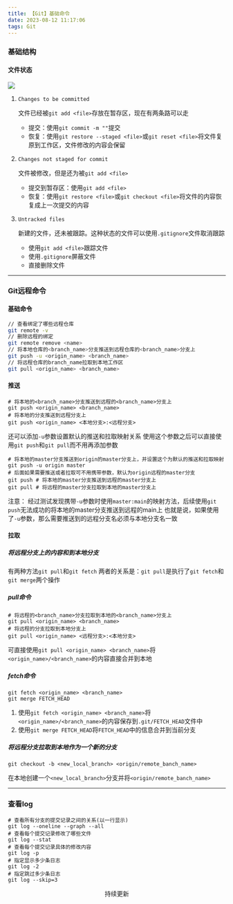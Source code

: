 ```yaml
---
title: 【Git】基础命令
date: 2023-08-12 11:17:06
tags: Git
---
```


<link rel="stylesheet" href="/../css/center.css">
<link rel="stylesheet" href="/../css/images.css">

### 基础结构

#### 文件状态

<img class="base" src="/../images/git/基础结构.png"></img>

1. `Changes to be committed`

   文件已经被`git add <file>`存放在暂存区，现在有两条路可以走

   - 提交：使用`git commit -m ""`提交
   - 恢复：使用`git restore --staged <file>`或`git reset <file>`将文件复原到工作区，文件修改的内容会保留
   
2. `Changes not staged for commit`

   文件被修改，但是还为被`git add <file>`

   - 提交到暂存区：使用`git add <file>`
   - 恢复：使用`git restore <file>`或`git checkout <file>`将文件的内容恢复成上一次提交的内容

3. `Untracked files`

   新建的文件，还未被跟踪。这种状态的文件可以使用`.gitignore`文件取消跟踪
   
   - 使用`git add <file>`跟踪文件
   - 使用`.gitignore`屏蔽文件
   - 直接删除文件




---

### Git远程命令

#### 基础命令

```bash
// 查看绑定了哪些远程仓库
git remote -v
// 删除远程的绑定
git remote remove <name>
// 将本地仓库的<branch_name>分支推送到远程仓库的<branch_name>分支上
git push -u <origin_name> <branch_name>
// 将远程仓库的branch_name拉取到本地工作区
git pull <origin_name> <branch_name>
```

#### 推送

```shell
# 将本地的<branch_name>分支推送到远程的<branch_name>分支上
git push <origin_name> <branch_name>
# 将本地的分支推送到远程分支上
git push <origin_name> <本地分支>:<远程分支>
```

还可以添加`-u`参数设置默认的推送和拉取映射关系
使用这个参数之后可以直接使用`git push`和`git pull`而不用再添加参数

```shell
# 将本地的master分支推送到origin的master分支上，并设置这个为默认的推送和拉取映射
git push -u origin master
# 后面如果需要推送或者拉取可不用携带参数，默认为origin远程的master分支
git push # 将本地的master分支推送到远程的master分支上
git pull # 将远程的master分支拉取到本地的master分支上
```

注意：
经过测试发现携带`-u`参数时使用`master:main`的映射方法，后续使用`git push`无法成功的将本地的master分支推送到远程的main上
也就是说，如果使用了`-u`参数，那么需要推送到的远程分支名必须与本地分支名一致

#### 拉取

##### 将远程分支上的内容和到本地分支

有两种方法`git pull`和`git fetch`
两者的关系是：`git pull`是执行了`git fetch`和`git merge`两个操作

##### pull命令

```shell
# 将远程的<branch_name>分支拉取到本地的<branch_name>分支上
git pull <origin_name> <branch_name>
# 将远程的分支拉取到本地分支上
git pull <origin_name> <远程分支>:<本地分支>
```

可直接使用`git pull <origin_name> <branch_name>`将`<origin_name>/<branch_name>`的内容直接合并到本地

##### fetch命令

```shell
git fetch <origin_name> <branch_name>
git merge FETCH_HEAD
```

1. 使用`git fetch <origin_name> <branch_name>`将`<origin_name>/<branch_name>`的内容保存到`.git/FETCH_HEAD`文件中
2. 使用`git merge FETCH_HEAD`将`FETCH_HEAD`中的信息合并到当前分支

##### 将远程分支拉取到本地作为一个新的分支

`git checkout -b <new_local_branch> <origin/remote_banch_name>`

在本地创建一个`<new_local_branch>`分支并将`<origin/remote_banch_name>`



---

### 查看log

```shell
# 查看所有分支的提交记录之间的关系(以一行显示)
git log --oneline --graph --all
# 查看每个提交记录修改了哪些文件
git log --stat
# 查看每个提交记录具体的修改内容
git log -p
# 指定显示多少条日志
git log -2
# 指定跳过多少条日志
git log --skip=3
```











<center class="moderate">持续更新</center>